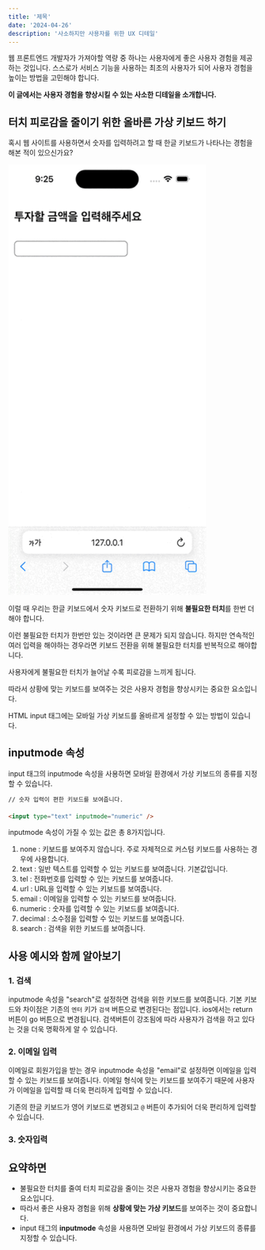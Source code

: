```yaml
---
title: '제목'
date: '2024-04-26'
description: '사소하지만 사용자를 위한 UX 디테일'
---
```


웹 프론트엔드 개발자가 가져야할 역량 중 하나는 사용자에게 좋은 사용자 경험을 제공하는 것입니다. 스스로가 서비스 기능을 사용하는 최초의 사용자가 되어 사용자 경험을 높이는 방법을 고민해야 합니다.

**이 글에서는 사용자 경험을 향상시킬 수 있는 사소한 디테일을 소개합니다.**

## 터치 피로감을 줄이기 위한 올바른 가상 키보드 하기

혹시 웹 사이트를 사용하면서 숫자를 입력하려고 할 때 한글 키보드가 나타나는 경험을 해본 적이 있으신가요?

<img src="../../../src/images/ux-keyboard/1.gif" alt="예시" width="400"/>

이럴 때 우리는 한글 키보드에서 숫자 키보드로 전환하기 위해 **불필요한 터치**를 한번 더 해야 합니다.

이런 불필요한 터치가 한번만 있는 것이라면 큰 문제가 되지 않습니다. 하지만 연속적인 여러 입력을 해야하는 경우라면 키보드 전환을 위해 불필요한 터치를 반복적으로 해야합니다.

사용자에게 불필요한 터치가 늘어날 수록 피로감을 느끼게 됩니다.

따라서 상황에 맞는 키보드를 보여주는 것은 사용자 경험을 향상시키는 중요한 요소입니다.

HTML input 태그에는 모바일 가상 키보드를 올바르게 설정할 수 있는 방법이 있습니다.

## inputmode 속성

input 태그의 inputmode 속성을 사용하면 모바일 환경에서 가상 키보드의 종류를 지정할 수 있습니다.

```html
// 숫자 입력이 편한 키보드를 보여줍니다.

<input type="text" inputmode="numeric" />
```

inputmode 속성이 가질 수 있는 값은 총 8가지입니다.

1. none : 키보드를 보여주지 않습니다. 주로 자체적으로 커스텀 키보드를 사용하는 경우에 사용합니다.
2. text : 일반 텍스트를 입력할 수 있는 키보드를 보여줍니다. 기본값입니다.
3. tel : 전화번호를 입력할 수 있는 키보드를 보여줍니다.
4. url : URL을 입력할 수 있는 키보드를 보여줍니다.
5. email : 이메일을 입력할 수 있는 키보드를 보여줍니다.
6. numeric : 숫자를 입력할 수 있는 키보드를 보여줍니다.
7. decimal : 소수점을 입력할 수 있는 키보드를 보여줍니다.
8. search : 검색을 위한 키보드를 보여줍니다.

## 사용 예시와 함께 알아보기

### 1. 검색

inputmode 속성을 "search"로 설정하면 검색을 위한 키보드를 보여줍니다. 기본 키보드와 차이점은 기존의 `엔터` 키가 `검색` 버튼으로 변경된다는 점입니다. ios에서는 return 버튼이 go 버튼으로 변경됩니다. 검색버튼이 강조됨에 따라 사용자가 검색을 하고 있다는 것을 더욱 명확하게 알 수 있습니다.

### 2. 이메일 입력

이메일로 회원가입을 받는 경우 inputmode 속성을 "email"로 설정하면 이메일을 입력할 수 있는 키보드를 보여줍니다. 이메일 형식에 맞는 키보드를 보여주기 때문에 사용자가 이메일을 입력할 때 더욱 편리하게 입력할 수 있습니다.

기존의 한글 키보드가 영어 키보드로 변경되고 `@` 버튼이 추가되어 더욱 편리하게 입력할 수 있습니다.

### 3. 숫자입력

## 요약하면

- 불필요한 터치를 줄여 터치 피로감을 줄이는 것은 사용자 경험을 향상시키는 중요한 요소입니다.
- 따라서 좋은 사용자 경험을 위해 **상황에 맞는 가상 키보드**를 보여주는 것이 중요합니다.
- input 태그의 **inputmode** 속성을 사용하면 모바일 환경에서 가상 키보드의 종류를 지정할 수 있습니다.
